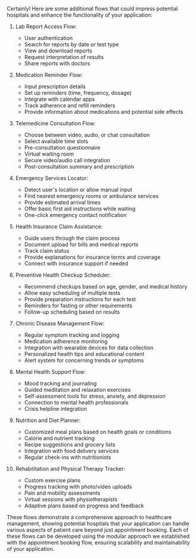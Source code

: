 Certainly! Here are some additional flows that could impress potential hospitals and enhance the functionality of your application:

1. Lab Report Access Flow:

   - User authentication
   - Search for reports by date or test type
   - View and download reports
   - Request interpretation of results
   - Share reports with doctors

2. Medication Reminder Flow:

   - Input prescription details
   - Set up reminders (time, frequency, dosage)
   - Integrate with calendar apps
   - Track adherence and refill reminders
   - Provide information about medications and potential side effects

3. Telemedicine Consultation Flow:

   - Choose between video, audio, or chat consultation
   - Select available time slots
   - Pre-consultation questionnaire
   - Virtual waiting room
   - Secure video/audio call integration
   - Post-consultation summary and prescription

4. Emergency Services Locator:

   - Detect user's location or allow manual input
   - Find nearest emergency rooms or ambulance services
   - Provide estimated arrival times
   - Offer basic first aid instructions while waiting
   - One-click emergency contact notification

5. Health Insurance Claim Assistance:

   - Guide users through the claim process
   - Document upload for bills and medical reports
   - Track claim status
   - Provide explanations for insurance terms and coverage
   - Connect with insurance support if needed

6. Preventive Health Checkup Scheduler:

   - Recommend checkups based on age, gender, and medical history
   - Allow easy scheduling of multiple tests
   - Provide preparation instructions for each test
   - Reminders for fasting or other requirements
   - Follow-up scheduling based on results

7. Chronic Disease Management Flow:

   - Regular symptom tracking and logging
   - Medication adherence monitoring
   - Integration with wearable devices for data collection
   - Personalized health tips and educational content
   - Alert system for concerning trends or symptoms

8. Mental Health Support Flow:

   - Mood tracking and journaling
   - Guided meditation and relaxation exercises
   - Self-assessment tools for stress, anxiety, and depression
   - Connection to mental health professionals
   - Crisis helpline integration

9. Nutrition and Diet Planner:

   - Customized meal plans based on health goals or conditions
   - Calorie and nutrient tracking
   - Recipe suggestions and grocery lists
   - Integration with food delivery services
   - Regular check-ins with nutritionists

10. Rehabilitation and Physical Therapy Tracker:

    - Custom exercise plans
    - Progress tracking with photo/video uploads
    - Pain and mobility assessments
    - Virtual sessions with physiotherapists
    - Adaptive plans based on progress and feedback

These flows demonstrate a comprehensive approach to healthcare management, showing potential hospitals that your application can handle various aspects of patient care beyond just appointment booking. Each of these flows can be developed using the modular approach we established with the appointment booking flow, ensuring scalability and maintainability of your application.

